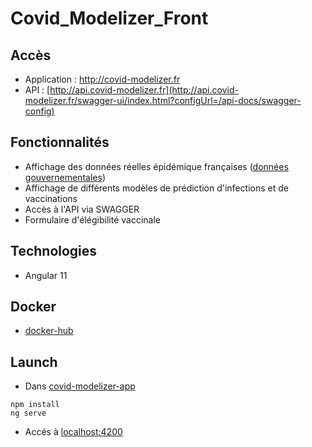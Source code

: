 # Covid_Modelizer_Front

## Accès
* Application : http://covid-modelizer.fr
* API : [http://api.covid-modelizer.fr](http://api.covid-modelizer.fr/swagger-ui/index.html?configUrl=/api-docs/swagger-config)

## Fonctionnalités
* Affichage des données réelles épidémique françaises ([données gouvernementales](https://www.data.gouv.fr/fr/datasets/r/d2671c6c-c0eb-4e12-b69a-8e8f87fc224c))
* Affichage de différents modèles de prédiction d'infections et de vaccinations
* Accès à l'API via SWAGGER
* Formulaire d'élégibilité vaccinale

## Technologies
* Angular 11

## Docker
* [docker-hub](https://hub.docker.com/r/covidmodelizer/front)

## Launch
* Dans [covid-modelizer-app](https://github.com/CovidModelizer/Front/tree/main/covid-modelizer-app)
```
npm install
ng serve
```
* Accés à [localhost:4200](localhost:4200)
